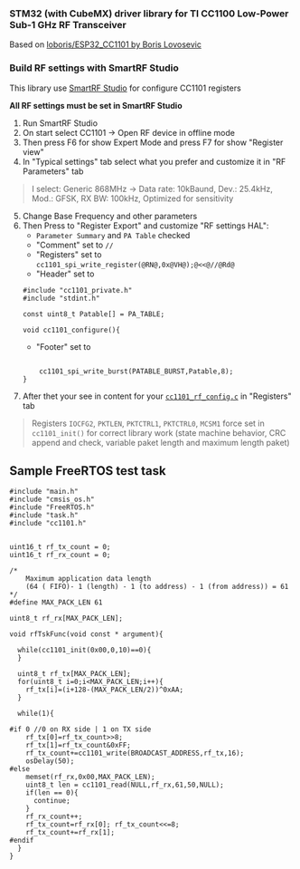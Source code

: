 ### STM32 (with CubeMX) driver library for TI CC1100 Low-Power Sub-1 GHz RF Transceiver

Based on [loboris/ESP32_CC1101 by Boris Lovosevic](https://github.com/loboris/ESP32_CC1101)

### Build RF settings with SmartRF Studio

This library use [SmartRF Studio](https://www.ti.com/tool/SMARTRFTM-STUDIO) for configure CC1101 registers

**All RF settings must be set in SmartRF Studio**

1. Run SmartRF Studio
2. On start select CC1101 -> Open RF device in offline mode
3. Then press F6 for show Expert Mode and  press F7 for show "Register view"
4. In "Typical settings" tab select what you prefer and customize it in "RF Parameters" tab
> I select: Generic 868MHz -> Data rate: 10kBaund, Dev.: 25.4kHz, Mod.: GFSK, RX BW: 100kHz, Optimized for sensitivity
5. Change Base Frequency and other parameters
6. Then Press to "Register Export" and customize "RF settings HAL":
    - `Parameter Summary` and `PA Table` checked
    - "Comment" set to `//`
    - "Registers" set to `cc1101_spi_write_register(@RN@,0x@VH@);@<<@//@Rd@`
    - "Header" set to 
    ```
    #include "cc1101_private.h"
    #include "stdint.h"

    const uint8_t Patable[] = PA_TABLE;

    void cc1101_configure(){
    ```
    - "Footer" set to
    ```
    
        cc1101_spi_write_burst(PATABLE_BURST,Patable,8);
    }
    ```
7. After thet your see in content for your [`cc1101_rf_config.c`](cc1101_rf_config.c) in "Registers" tab

> Registers `IOCFG2`, `PKTLEN`, `PKTCTRL1`, `PKTCTRL0`, `MCSM1` force set in `cc1101_init()` for correct library work (state machine behavior, CRC append and check, variable paket length and maximum length paket) 



## Sample FreeRTOS test task
```
#include "main.h"
#include "cmsis_os.h"
#include "FreeRTOS.h"
#include "task.h"
#include "cc1101.h"


uint16_t rf_tx_count = 0;
uint16_t rf_rx_count = 0;

/*
    Maximum application data length 
    (64 ( FIFO)- 1 (length) - 1 (to address) - 1 (from address)) = 61
*/
#define MAX_PACK_LEN 61 

uint8_t rf_rx[MAX_PACK_LEN];

void rfTskFunc(void const * argument){
  
  while(cc1101_init(0x00,0,10)==0){
  }
  
  uint8_t rf_tx[MAX_PACK_LEN];
  for(uint8_t i=0;i<MAX_PACK_LEN;i++){
    rf_tx[i]=(i+128-(MAX_PACK_LEN/2))^0xAA;
  }

  while(1){

#if 0 //0 on RX side | 1 on TX side
    rf_tx[0]=rf_tx_count>>8;
    rf_tx[1]=rf_tx_count&0xFF;
    rf_tx_count+=cc1101_write(BROADCAST_ADDRESS,rf_tx,16);
    osDelay(50);
#else
    memset(rf_rx,0x00,MAX_PACK_LEN);
    uint8_t len = cc1101_read(NULL,rf_rx,61,50,NULL);
    if(len == 0){
      continue;
    }
    rf_rx_count++;
    rf_tx_count=rf_rx[0]; rf_tx_count<<=8;
    rf_tx_count+=rf_rx[1];
#endif
  }
}
```